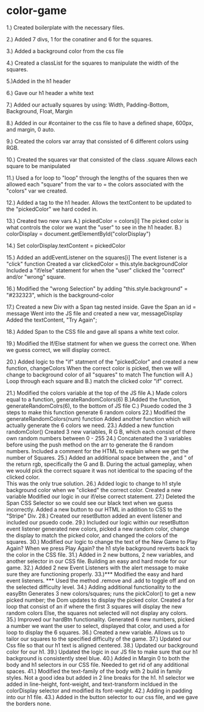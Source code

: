 # color-game

1.) Created boilerplate with the necessary files.

2.) Added 7 divs, 1 for the conatiner and 6 for the squares.

3.) Added a background color from the css file

4.) Created a classList for the squares to manipulate the width of the squares.

5.)Added in the h1 header

6.) Gave our h1 header a white text

7.) Added our actually squares by using:
    Width, Padding-Bottom, Background, Float, Margin

8.) Added in our #container to the css file to have a defined shape, 600px, and margin, 0 auto.

9.) Created the colors var array that consisted of 6 different colors using RGB.

10.) Created the squares var that consisted of the class .square
    Allows each square to be manipulated

11.) Used a for loop to "loop" through the lengths of the squares then we allowed each "square" from the var to = the colors associated with the "colors" var we created.

12.) Added a <span> tag to the h1 header.
    Allows the textContent to be updated to the "pickedColor" we hard coded in.

13.) Created two new vars
    A.) pickedColor = colors[i]
        The picked color is what controls the color we want the "user" to see in the h1 header.
    B.) colorDisplay = document.getElementById("colorDisplay")

14.) Set colorDisplay.textContent = pickedColor

15.) Added an addEventListener on the squares[i]
    The event listener is a "click" function
    Created a var clickedColor = this.style.backgroundColor
    Included a "if/else" statement for when the "user" clicked the "correct" and/or "wrong" square.

16.) Modified the "wrong Selection" by adding "this.style.background" = "#232323", which is the background-color

17.) Created a new Div with a Span tag nested inside.
    Gave the Span an id = message
    Went into the JS file and created  a new var, messageDisplay
    Added the textContent, "Try Again";

18.) Added Span to the CSS file and gave all spans a white text color.

19.) Modified the If/Else statment for when we guess the correct one.
    When we guess correct, we will display correct.

20.) Added logic to the "if" statment of the "pickedColor" and created a new function, changeColors
    When the correct color is picked, then we will change to background color of all "squares" to match
    The function will A.) Loop through each square and B.) match the clicked color "if" correct.

21.) Modified the colors variable at the top of the JS file
    A.) Made colors equal to a function, generateRandomColors(6)
    B.)Added the function, generateRandomColrs(6), to the bottom of JS file
    C.) Psuedo coded the 3 steps to make this function generate 6 random colors
22.) Modified the generateRandomColors(num) function
    Added another function which will actually generate the 6 colors we need.
23.) Added a new function randomColor()
    Created 3 new variables, R G B, which each consist of there own random numbers between 0 - 255
24.) Concatenated the 3 variables before using the push method on the arr to generate the 6 random numbers.
    Included a comment for the HTML to explain where we get the number of Squares.
25.) Added an additional space between the , and " of the return rgb, specifically the G and B.
    During the actual gameplay, when we would pick the correct square it was not identical to the spacing of the clicked color.  
    This was the only true solution.
26.) Added logic to change to h1 style background color when we "clicked" the correct color.
    Created a new variable
    Modified our logic in our if/else correct statement.
27.) Deleted the Span CSS Selector so we could see our black text when we guess incorrectly.
    Added a new button to our HTML in addition to CSS to the "Stripe" Div.
28.) Created our resetButton
    added an event listener and included our psuedo code.
29.) Included our logic within our resetButton event listener
    generated new colors, picked a new random color, change the display to match the picked color, and changed the colors of the squares.
30.) Modified our logic to change the text of the New Game to Play Again?
    When we press Play Again? the h1 style background reverts back to the color in the CSS file.
31.) Added in 2 new buttons, 2 new variables, and another selector in our CSS file.
    Building an easy and hard mode for our game.
32.) Added 2 new Event Listeners with the alert message to make sure they are functioning properly.
33.)*** Modified the easy and hard event listeners. ***
    Used the method .remove and .add to toggle off and on the selected difficulty level.
34.) Adding additional functionality to the easyBtn
    Generates 3 new colors/squares; runs the pickColor() to get a new picked number; the Dom updates to display the picked color.
    Created a for loop that consist of an if where the first 3 squares will display the new random colors
    Else, the squares not selected will not display any colors.
35.) Improved our hardBtn functionality.
    Generated 6 new numbers, picked a number we want the user to select, displayed that color, and used a for loop to display the 6 squares.
36.) Created a new variable.  Allows us to tailor our squares to the specified difficulty of the game.
37.) Updated our Css file so that our h1 text is aligned centered.
38.) Updated our background color for our h1.
39.) Updated the logic in our JS file to make sure that our h1 background is consistently steel blue.
40.) Added in Margin 0 to both the body and h1 selectors in our CSS file.  Needed to get rid of any additional spaces.
41.) Modified the text-family of the body with 2 build in family styles.
    Not a good idea but added in 2 line breaks for the h1.
    h1 selector we added in line-height, font-weight, and text-transform
    incldued in the colorDisplay selector and modified its font-weight.
42.) Adding in padding into our h1 file.
43.) Added in the button selector to our css file, and we gave the borders none.